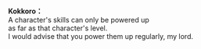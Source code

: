 # 

  
**Kokkoro：**  
A character's skills can only be powered up  
as far as that character's level.  
I would advise that you power them up regularly, my lord.  
